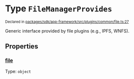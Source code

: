 # Type `FileManagerProvides`
<sub>Declared in [packages/sdk/app-framework/src/plugins/common/file.ts:27](https://github.com/dxos/dxos/blob/ef925c9c7/packages/sdk/app-framework/src/plugins/common/file.ts#L27)</sub>


Generic interface provided by file plugins (e.g., IPFS, WNFS).

## Properties
### [file](https://github.com/dxos/dxos/blob/ef925c9c7/packages/sdk/app-framework/src/plugins/common/file.ts#L28)
Type: <code>object</code>





